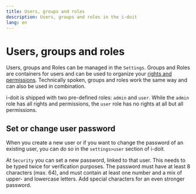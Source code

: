 ```yaml
---
title: Users, groups and roles
description: Users, groups and roles in the i-doit
lang: en
---
```


# Users, groups and roles

Users, groups and Roles can be managed in the `Settings`. Groups and Roles are containers for users and can be used to organize your [rights and permissions](rights-and-permissions.md). Technically spoken, groups and roles work the same way and can also be used in combination.

i-doit is shipped with two pre-defined roles: `admin` and `user`. While the `admin` role has all rights and permissions, the `user` role has no rights at all but all permissions.

## Set or change user password

When you create a new user or if you want to change the password of an existing user, you can do so in the `settings>user` section of i-doit.

At `Security` you can set a new password, linked to that user. This needs to be typed twice for verification purposes. The password must have at least 8 characters (max. 64), and must contain at least one number and a mix of upper- and lowercase letters. Add special characters for an even stronger password.
